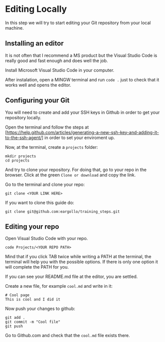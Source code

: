 # Editing Locally

In this step we will try to start editing your Git repository from your local machine.

## Installing an editor

It is not often that I recommend a MS product but the Visual Studio Code is really good and fast enough and does well the job.

Install Microsoft Visual Studio Code in your computer.

After instalation, open a MINGW terminal and run `code .` just to check that it works well and opens the editor.

## Configuring your Git

You will need to create and add your SSH keys in Github in order to get your repository locally.

Open the terminal and follow the steps at [https://help.github.com/articles/generating-a-new-ssh-key-and-adding-it-to-the-ssh-agent/] in order to set your enviroment up.

Now, at the terminal, create a `projects` folder:

```
mkdir projects
cd projects
```

And try to clone your repository. For doing that, go to your repo in the browser. Click at the green `Clone or download` and copy the link.

Go to the terminal and clone your repo:
```
git clone <YOUR LINK HERE>
```

If you want to clone this guide do:
```
git clone git@github.com:eargollo/training_steps.git
```

## Editing your repo

Open Visual Studio Code with your repo.

```
code Projects/<YOUR REPO PATH>
```

Mind that if you click TAB twice while writing a PATH at the terminal, the terminal will help you with the possible options. If there is only one option it will complete the PATH for you.

If you can see your README.md file at the editor, you are settled.

Create a new file, for example `cool.md` and write in it:

```
# Cool page
This is cool and I did it
```

Now push your changes to github:
```
git add . 
git commit -m "Cool file"
git push
```
Go to Github.com and check that the `cool.md` file exists there.
